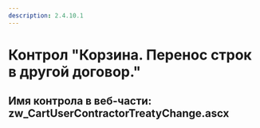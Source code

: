 ```yaml
---
description: 2.4.10.1
---
```


# Контрол "Корзина. Перенос строк в другой договор."

## Имя контрола в веб-части: zw\_CartUserContractorTreatyChange.ascx

